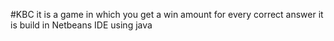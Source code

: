 #KBC
it is a game in which you get a win amount for every correct answer 
it is build in Netbeans IDE using java
